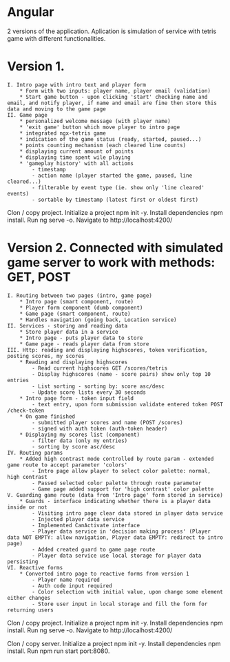 # Angular
2 versions of the application.
Aplication is simulation of service with tetris game with different functionalities.
# Version 1. 
	I. Intro page with intro text and player form
		* Form with two inputs: player name, player email (validation)
  		* Start game button - upon clicking 'start' checking name and email, and notify player, if name and email are fine then store this data and moving to the game page
	II. Game page
		* personalized welcome message (with player name)
		* 'exit game' button which move player to intro page
		* integrated ngx-tetris game
		* indication of the game status (ready, started, paused...)
		* points counting mechanism (each cleared line counts)
		* displaying current amount of points
		* displaying time spent wile playing
		* 'gameplay history' with all actions
			- timestamp
			- action name (player started the game, paused, line cleared...)
			- filterable by event type (ie. show only 'line cleared' events)
			- sortable by timestamp (latest first or oldest first)

Clon / copy project. Initialize a project npm init -y. Install dependencies npm install. Run ng serve -o. Navigate to http://localhost:4200/

# Version 2. Connected with simulated game server to work with methods: GET, POST
	I. Routing between two pages (intro, game page)
		* Intro page (smart component, route)
		* Player form component (dumb component)
		* Game page (smart component, route)
		* Handles navigation (going back, Location service)
	II. Services - storing and reading data
		* Store player data in a service
		* Intro page - puts player data to store
		* Game page - reads player data from store
	III. Http: reading and displaying highscores, token verification, posting scores, my scores
		* Reading and displaying highscores
			- Read current highscores GET /scores/tetris
			- Display highscores (name - score pairs) show only top 10 entries
			- List sorting - sorting by: score asc/desc
			- Update score lists every 30 seconds
		* Intro page form - token input field
			- text entry, upon form submission validate entered token POST /check-token
		* On game finished
			- submitted player scores and name (POST /scores)
			- signed with auth token (auth-token header)
		* Displaying my scores list (component)
			- filter data (only my entries)
			- sorting by score asc/desc
	IV. Routing params
		* Added high contrast mode controlled by route param - extended game route to accept parameter 'colors'
			- Intro page allow player to select color palette: normal, high contrast
			- Passed selected color palette through route parameter
			- Game page added support for 'high contrast' color palette
	V. Guarding game route (data from 'Intro page' form stored in service)
		* Guards - interface indicating whether there is a player data inside or not
			- Visiting intro page clear data stored in player data service
			- Injected player data service
			- Implemented CanActivate interface
			- Player data service in 'decision making process' (Player data NOT EMPTY: allow navigation, Player data EMPTY: redirect to intro page)
			- Added created guard to game page route
			- Player data service use local storage for player data persisting
	VI. Reactive forms
		* Converted intro page to reactive forms from version 1
			- Player name required
			- Auth code input required
			- Color selection with initial value, upon change some element either changes
			- Store user input in local storage and fill the form for returning users

Clon / copy project. Initialize a project npm init -y. Install dependencies npm install. Run ng serve -o. Navigate to http://localhost:4200/

Clon / copy server. Initialize a project npm init -y. Install dependencies npm install. Run npm run start port:8080. 
